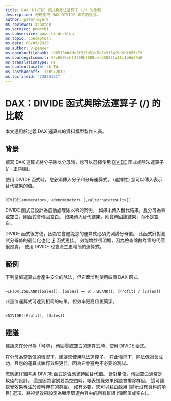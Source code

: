 ```yaml
---
title: DAX：DIVIDE 函式與除法運算子 (/) 的比較
description: 何時使用 DAX DIVIDE 函式的指引。
author: peter-myers
ms.reviewer: asaxton
ms.service: powerbi
ms.subservice: powerbi-desktop
ms.topic: conceptual
ms.date: 09/09/2019
ms.author: v-pemyer
ms.openlocfilehash: c96518bb8de7f323b51a7e1e3f34f9d9bf056c79
ms.sourcegitcommit: 64c860fcbf2969bf089cec358331a1fc1e0d39a8
ms.translationtype: HT
ms.contentlocale: zh-TW
ms.lasthandoff: 11/09/2019
ms.locfileid: "73875371"
---
```

# <a name="dax-divide-function-vs-divide-operator-"></a>DAX：DIVIDE 函式與除法運算子 (/) 的比較

本文適用於定義 DAX 運算式的資料模型製作人員。

## <a name="background"></a>背景

撰寫 DAX 運算式將分子除以分母時，您可以選擇使用 [DIVIDE](/dax/divide-function-dax) 函式或除法運算子 (/ - 正斜線)。

使用 DIVIDE 函式時，您必須傳入分子和分母運算式。 (選擇性) 您可以傳入表示替代結果的值。

```dax

DIVIDE(<numerator>, <denominator> [,<alternateresult>])

```

DIVIDE 函式已設計為自動處理除以零的案例。 如果未傳入替代結果，且分母為零或空白，則函式會傳回空白。 如果傳入替代結果，則會傳回該結果，而不是空白。

DIVIDE 函式很方便，因為它會避免您的運算式必須先測試分母值。 此函式針對測試分母值的最佳化也比 [IF](/dax/if-function-dax) 函式更佳。 效能增益很明顯，因為檢查除數為零的代價很昂貴。 使用 DIVIDE 也會產生更精簡的運算式。

## <a name="example"></a>範例

下列量值運算式會產生安全的除法，但它牽涉到使用四個 DAX 函式。

```dax

=IF(OR(ISBLANK([Sales]), [Sales] == 0), BLANK(), [Profit] / [Sales])

```

此量值運算式可達到相同的結果，但效率更高且更簡潔。

```dax

=DIVIDE([Profit], [Sales])

```

## <a name="recommendations"></a>建議

建議您在分母為「可能」  傳回零或空白的運算式時，使用 DIVIDE 函式。

在分母為常數值的情況下，建議您使用除法運算子。 在此情況下，除法保證會成功，且您的運算式執行效果更佳，因為它會避免不必要的測試。

您應該仔細考慮 DIVIDE 函式是否應該傳回替代值。 針對量值，傳回空白通常是較佳的設計。 這是因為當摘要為空白時，報表視覺效果預設會排除群組。 這可讓視覺效果專注於資料存在的群組。 如有必要，您可以藉由啟用 [顯示沒有資料的項目] 選項，將視覺效果設定為顯示篩選內容中的所有群組 (傳回值或空白)。
